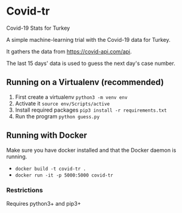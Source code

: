 # Covid-tr
Covid-19 Stats for Turkey

A simple machine-learning trial with the Covid-19 data for Turkey.

It gathers the data from https://covid-api.com/api.

The last 15 days' data is used to guess the next day's case number.

## Running on a Virtualenv (recommended)
1. First create a virtualenv
    `python3 -m venv env`
2. Activate it
    `source env/Scripts/active`
3. Install required packages
    `pip3 install -r requirements.txt`
4. Run the program
    `python guess.py`

## Running with Docker
Make sure you have docker installed and that the Docker daemon is running.
- `docker build -t covid-tr .`
- `docker run -it -p 5000:5000 covid-tr`

### Restrictions
Requires python3+ and pip3+